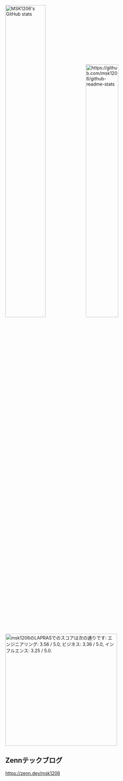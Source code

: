 <img alt="MSK1206's GitHub stats" src="https://github-readme-stats.vercel.app/api?username=msk1206&show_icons=true&theme=tokyonight" width="50%"><img alt="https://github.com/msk1206/github-readme-stats" src="https://github-readme-stats.vercel.app/api/top-langs/?username=msk1206&theme=tokyonight&layout=compact" width="45%">
<!--START_SECTION:lapras-card-->
<p ><a href="https://lapras.com/public/msk1206" target="_blank" rel="noopener noreferrer"><img alt="msk1206のLAPRASでのスコアは次の通りです: エンジニアリング: 3.56 / 5.0, ビジネス: 3.36 / 5.0, インフルエンス: 3.25 / 5.0." src="https://lapras-card-generator.vercel.app/api/svg?e=3.56&b=3.36&i=3.25&b1=%23232323&b2=%236d6d6d&i1=%23212121&i2=%23818181&l=ja" width="350" ></a></p>
<!--END_SECTION:lapras-card-->


## Zennテックブログ

https://zenn.dev/msk1206
